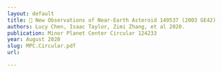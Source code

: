 ```yaml
---
layout: default
title: 🌠 New Observations of Near-Earth Asteroid 149537 (2003 GE42)
authors: Lucy Chen, Isaac Taylor, Zimi Zhang, et al 2020.
publication: Minor Planet Center Circular 124233
year: August 2020
slug: MPC.Circular.pdf
url:

---
```

